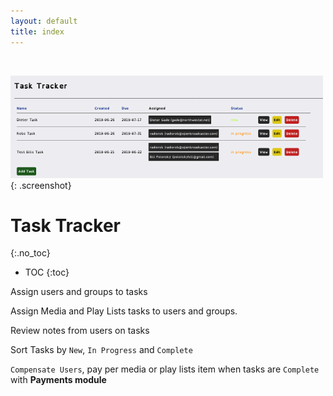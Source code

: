 ```yaml
---
layout: default
title: index
---
```


<br/>

![ Task Tracker](img/task-tracker.png ){: .screenshot}

# Task Tracker 
{:.no_toc}

* TOC
{:toc}

Assign users and groups to tasks

Assign Media and Play Lists tasks to users and groups.

Review notes from users on tasks

Sort Tasks by `New`, `In Progress` and `Complete`

`Compensate Users`, pay per media or play lists item when tasks are `Complete` with 
__Payments module__
